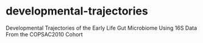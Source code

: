 # developmental-trajectories
Developmental Trajectories of the Early Life Gut Microbiome Using 16S Data From the COPSAC2010 Cohort

